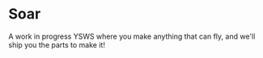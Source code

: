 # Soar
A work in progress YSWS where you make anything that can fly, and we'll ship you the parts to make it!

